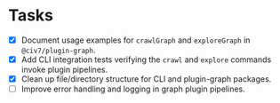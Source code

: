 # Tasks

- [x] Document usage examples for `crawlGraph` and `exploreGraph` in `@civ7/plugin-graph`.
- [x] Add CLI integration tests verifying the `crawl` and `explore` commands invoke plugin pipelines.
- [x] Clean up file/directory structure for CLI and plugin-graph packages.
- [ ] Improve error handling and logging in graph plugin pipelines.
